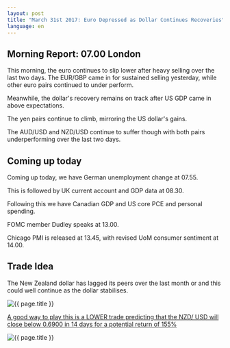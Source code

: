 ```yaml
---
layout: post
title: "March 31st 2017: Euro Depressed as Dollar Continues Recoveries"
language: en
---
```

## Morning Report: 07.00 London

This morning, the euro continues to slip lower after heavy selling over the last two days. The EUR/GBP came in for sustained selling yesterday, while other euro pairs continued to under perform. 

Meanwhile, the dollar's recovery remains on track after US GDP came in above expectations. 

The yen pairs continue to climb, mirroring the US dollar's gains. 

The AUD/USD and NZD/USD continue to suffer though with both pairs underperforming over the last two days.


## Coming up today

Coming up today, we have German unemployment change at 07.55. 

This is followed by UK current account and GDP data at 08.30.

Following this we have Canadian GDP and US core PCE and personal spending.

FOMC member Dudley speaks at 13.00. 

Chicago PMI is released at 13.45, with revised UoM consumer sentiment at 14.00.


## Trade Idea

The New Zealand dollar has lagged its peers over the last month or and this could well continue as the dollar stabilises.


<img class="post-image" src="{{ site.url }}/images/2017-03-31_07-08-33.jpg" alt="{{ page.title }}" title="{{ page.title }}">

<a href="%LINK%%?currency=GBP&market=forex&underlying=frxNZDUSD&formname=higherlower&duration_amount=14&duration_units=d&amount=10&amount_type=payout&expiry_type=duration&barrier=0.6950" target="_blank">A good way to play this is a LOWER trade predicting that the NZD/ USD will close below 0.6900 in 14 days for a potential return of 155%</a>

<img class="post-image" src="{{ site.url }}/images/2017-03-31_07-10-41.jpg" alt="{{ page.title }}" title="{{ page.title }}">